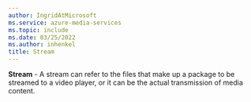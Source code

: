 ```yaml
---
author: IngridAtMicrosoft
ms.service: azure-media-services
ms.topic: include
ms.date: 03/25/2022
ms.author: inhenkel
title: Stream
---
```


**Stream** - A stream can refer to the files that make up a package to be streamed to a video player, or it can be the actual transmission of media content.
